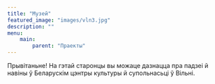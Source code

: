 ```yaml
---
title: "Музей"
featured_image: "images/vln3.jpg"
description: ""
menu: 
    main:
        parent: "Праекты"
---
```

Прывітаньне! На гэтай старонцы вы можаце дазнацца пра падзеі й навіны ў Беларускім цэнтры культуры й супольнасьці ў Вільні.